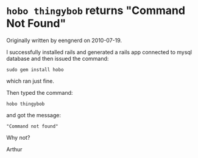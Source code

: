 # `hobo thingybob` returns "Command Not Found"

Originally written by eengnerd on 2010-07-19.

I successfully installed rails and generated a rails app connected to mysql database and then issued the command:

    sudo gem install hobo

which ran just fine.

Then typed the command:

    hobo thingybob

and got the message:

    "Command not found"

Why not?

Arthur